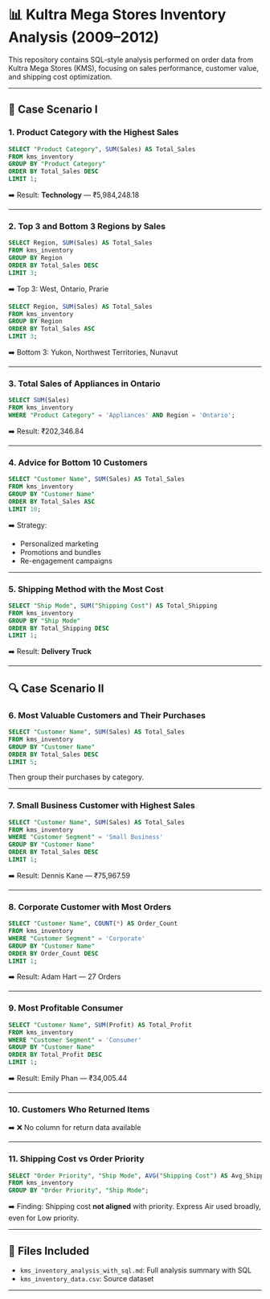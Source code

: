  # 📊 Kultra Mega Stores Inventory Analysis (2009–2012)

This repository contains SQL-style analysis performed on order data from Kultra Mega Stores (KMS), focusing on sales performance, customer value, and shipping cost optimization.

---

## 🧠 Case Scenario I

### 1. Product Category with the Highest Sales
```sql
SELECT "Product Category", SUM(Sales) AS Total_Sales
FROM kms_inventory
GROUP BY "Product Category"
ORDER BY Total_Sales DESC
LIMIT 1;
```
➡️ Result: **Technology** — ₹5,984,248.18

---

### 2. Top 3 and Bottom 3 Regions by Sales
```sql
SELECT Region, SUM(Sales) AS Total_Sales
FROM kms_inventory
GROUP BY Region
ORDER BY Total_Sales DESC
LIMIT 3;
```
➡️ Top 3: West, Ontario, Prarie

```sql
SELECT Region, SUM(Sales) AS Total_Sales
FROM kms_inventory
GROUP BY Region
ORDER BY Total_Sales ASC
LIMIT 3;
```
➡️ Bottom 3: Yukon, Northwest Territories, Nunavut

---

### 3. Total Sales of Appliances in Ontario
```sql
SELECT SUM(Sales)
FROM kms_inventory
WHERE "Product Category" = 'Appliances' AND Region = 'Ontario';
```
➡️ Result: ₹202,346.84

---

### 4. Advice for Bottom 10 Customers
```sql
SELECT "Customer Name", SUM(Sales) AS Total_Sales
FROM kms_inventory
GROUP BY "Customer Name"
ORDER BY Total_Sales ASC
LIMIT 10;
```
➡️ Strategy:
- Personalized marketing
- Promotions and bundles
- Re-engagement campaigns

---

### 5. Shipping Method with the Most Cost
```sql
SELECT "Ship Mode", SUM("Shipping Cost") AS Total_Shipping
FROM kms_inventory
GROUP BY "Ship Mode"
ORDER BY Total_Shipping DESC
LIMIT 1;
```
➡️ Result: **Delivery Truck**

---

## 🔍 Case Scenario II

### 6. Most Valuable Customers and Their Purchases
```sql
SELECT "Customer Name", SUM(Sales) AS Total_Sales
FROM kms_inventory
GROUP BY "Customer Name"
ORDER BY Total_Sales DESC
LIMIT 5;
```
Then group their purchases by category.

---

### 7. Small Business Customer with Highest Sales
```sql
SELECT "Customer Name", SUM(Sales) AS Total_Sales
FROM kms_inventory
WHERE "Customer Segment" = 'Small Business'
GROUP BY "Customer Name"
ORDER BY Total_Sales DESC
LIMIT 1;
```
➡️ Result: Dennis Kane — ₹75,967.59

---

### 8. Corporate Customer with Most Orders
```sql
SELECT "Customer Name", COUNT(*) AS Order_Count
FROM kms_inventory
WHERE "Customer Segment" = 'Corporate'
GROUP BY "Customer Name"
ORDER BY Order_Count DESC
LIMIT 1;
```
➡️ Result: Adam Hart — 27 Orders

---

### 9. Most Profitable Consumer
```sql
SELECT "Customer Name", SUM(Profit) AS Total_Profit
FROM kms_inventory
WHERE "Customer Segment" = 'Consumer'
GROUP BY "Customer Name"
ORDER BY Total_Profit DESC
LIMIT 1;
```
➡️ Result: Emily Phan — ₹34,005.44

---

### 10. Customers Who Returned Items
➡️ ❌ No column for return data available

---

### 11. Shipping Cost vs Order Priority
```sql
SELECT "Order Priority", "Ship Mode", AVG("Shipping Cost") AS Avg_Shipping_Cost
FROM kms_inventory
GROUP BY "Order Priority", "Ship Mode";
```
➡️ Finding: Shipping cost **not aligned** with priority. Express Air used broadly, even for Low priority.

---

## 📁 Files Included
- `kms_inventory_analysis_with_sql.md`: Full analysis summary with SQL
- `kms_inventory_data.csv`: Source dataset

---
